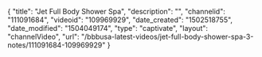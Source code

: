 {
    "title": "Jet Full Body Shower Spa",
    "description": "",
    "channelid": "111091684",
    "videoid": "109969929",
    "date_created": "1502518755",
    "date_modified": "1504049174",
    "type": "captivate",
    "layout": "channelVideo",
    "url": "\/bbbusa-latest-videos\/jet-full-body-shower-spa-3-notes\/111091684-109969929"
}